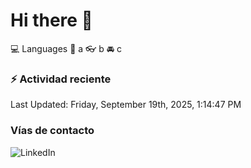 # Hi there 👋

:computer: Languages
:pencil: a
:eyeglasses: b
:oncoming_automobile: c

### :zap: Actividad reciente
<!--RECENT_ACTIVITY:start-->
<!--RECENT_ACTIVITY:end-->
<!--RECENT_ACTIVITY:last_update-->
Last Updated: Friday, September 19th, 2025, 1:14:47 PM
<!--RECENT_ACTIVITY:last_update_end-->

### Vías de contacto

![LinkedIn](https://www.linkedin.com/in/irving-hernández-226846205/)
